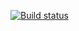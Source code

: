 [![Build status](https://ci.appveyor.com/api/projects/status/b1kv7fca77nb8ts5?svg=true)](https://ci.appveyor.com/project/MuRom222/api-ci)
